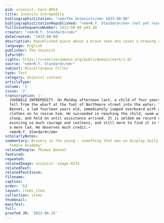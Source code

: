 ```yaml
---
pid: unionist--text-0054
title: Juvenile Intrepedity
bibliographicCitation: "<em>The Unionist</em> 1833-08-08"
bibliographicCitationRepublished: "<em>N.Y. Standard</em> (not yet researched)"
fullIssueSequenceNumber: 1833-08-08 p03.40
creator: "<em>N.Y. Standard</em>"
dateCreated: '1833-08-08'
description: Republished piece about a brave teen who saves a drowing child
language: English
publisher: The Unionist
IsPartOf: 
rights: https://creativecommons.org/publicdomain/mark/1.0/
source: "<em>N.Y. Standard</em>"
subject: Miscellaneous Filler
type: Text
category: Unionist content
articleType: 
volume: '1'
issue: '2'
transcription: |-
  JUVENILE INTREPEDITY. On Monday afternoon last, a child of four years of age,
  fell from the wharf at the foot of Northmore street into the water; Thomas
  Bennet, a lad fourteen years old, immediately jumped overboard with all his
  clothes on to rescue him. He succeeded in reaching the child, swam with him to a
  sloop, and held on until assistance arrived. It is seldom we record conduct
  evincing so much courage and coolness, and still more to find it in the case of
  a mere lad. He deserves much credit.—
  <em>N.Y. Standard</em>
scholarlyNotes: 
commentary: Bravery in the young - something that was on display daily at the Canterbury
  Female Academy!
relatedPeople: Thomas Bennet
featured: 
repeated: 
relatedImage: unionist--image-0274
relatedText: 
relatedTextIssue: 
filename: 
caption: 
order: '53'
layout: items_item
collection: items
thumbnail: 
manifest: 
full: 
proofed JR: '2023-06-15'
---
```

